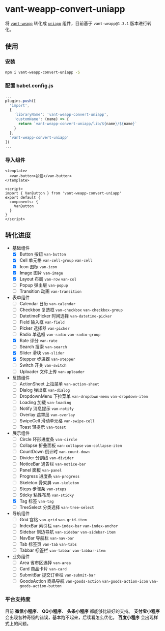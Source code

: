 # vant-weapp-convert-uniapp

将 [`vant-weapp`](https://github.com/youzan/vant-weapp) 转化成 [`uniapp`](https://uniapp.dcloud.io/) 组件，目前基于 `vant-weapp@1.3.1` 版本进行转化。

## 使用

### 安装

```bash
npm i vant-weapp-convert-uniapp -S
```

### 配置 babel.config.js

```js
...
plugins.push([
  'import',
  {
    'libraryName': 'vant-weapp-convert-uniapp',
    'customName': (name) => {
      return `vant-weapp-convert-uniapp/lib/${name}/${name}`
    }
  },
  'vant-weapp-convert-uniapp'
])
...
```

### 导入组件

```vue
<template>
  <van-button>按钮</van-button>
</template>

<script>
import { VanButton } from 'vant-weapp-convert-uniapp'
export default {
  components: {
    VanButton
  }
}
</script>
```

## 转化进度

- 基础组件
  - [x] Button 按钮 `van-button`
  - [x] Cell 单元格 `van-cell-group` `van-cell`
  - [x] Icon 图标 `van-icon`
  - [x] Image 图片 `van-image`
  - [x] Layout 布局 `van-row` `van-col`
  - [ ] Popup 弹出层 `van-popup`
  - [ ] Transition 动画 `van-transition`
- 表单组件
  - [ ] Calendar 日历 `van-calendar`
  - [ ] Checkbox 复选框 `van-checkbox` `van-checkbox-group`
  - [ ] DatetimePicker 时间选择 `van-datetime-picker`
  - [ ] Field 输入框 `van-field`
  - [ ] Picker 选择器 `van-picker`
  - [ ] Radio 单选框 `van-radio` `van-radio-group`
  - [x] Rate 评分 `van-rate`
  - [ ] Search 搜索 `van-search`
  - [x] Slider 滑块 `van-slider`
  - [x] Stepper 步进器 `van-stepper`
  - [ ] Switch 开关 `van-switch`
  - [ ] Uploader 文件上传 `van-uploader`
- 反馈组件
  - [ ] ActionSheet 上拉菜单 `van-action-sheet`
  - [ ] Dialog 弹出框 `van-dialog`
  - [ ] DropdownMenu 下拉菜单 `van-dropdown-menu` `van-dropdown-item`
  - [ ] Loading 加载 `van-loading`
  - [ ] Notify 消息提示 `van-notify`
  - [ ] Overlay 遮罩层 `van-overlay`
  - [ ] SwipeCell 滑动单元格 `van-swipe-cell`
  - [ ] Toast 轻提示 `van-toast`
- 展示组件
  - [ ] Circle 环形进度条 `van-circle`
  - [ ] Collapse 折叠面板 `van-collapse` `van-collapse-item`
  - [ ] CountDown 倒计时 `van-count-down`
  - [ ] Divider 分割线 `van-divider`
  - [ ] NoticeBar 通告栏 `van-notice-bar`
  - [ ] Panel 面板 `van-panel`
  - [ ] Progress 进度条 `van-progress`
  - [ ] Skeleton 骨架屏 `van-skeleton`
  - [ ] Steps 步骤条 `van-steps`
  - [ ] Sticky 粘性布局 `van-sticky`
  - [x] Tag 标签 `van-tag`
  - [ ] TreeSelect 分类选择 `van-tree-select`
- 导航组件
  - [ ] Grid 宫格 `van-grid` `van-grid-item`
  - [ ] IndexBar 索引栏 `van-index-bar` `van-index-anchor`
  - [ ] Sidebar 侧边导航 `van-sidebar` `van-sidebar-item`
  - [ ] NavBar 导航栏 `van-nav-bar`
  - [ ] Tab 标签页 `van-tab` `van-tabs`
  - [ ] Tabbar 标签栏 `van-tabbar` `van-tabbar-item`
- 业务组件
  - [ ] Area 省市区选择 `van-area`
  - [ ] Card 商品卡片 `van-card`
  - [ ] SubmitBar 提交订单栏 `van-submit-bar`
  - [ ] GoodsAction 商品导航 `van-goods-action` `van-goods-action-icon` `van-goods-action-button`

### 平台支持度

目前 **微信小程序**、 **QQ小程序**、 **头条小程序** 都能够比较好的支持。 **支付宝小程序** 会出现各种奇怪的错误，基本跑不起来，后续看怎么优化。 **百度小程序** 会出现样式上的问题。
